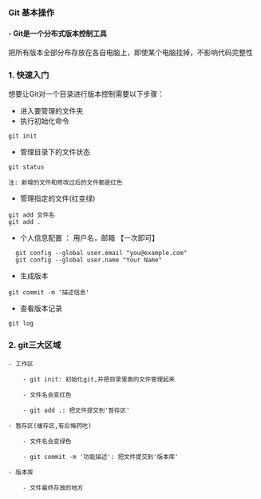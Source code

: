 ### Git 基本操作

#### -  Git是一个分布式版本控制工具

把所有版本全部分布存放在各自电脑上，即使某个电脑挂掉，不影响代码完整性

### 1. 快速入门

想要让Git对一个目录进行版本控制需要以下步骤：

- 进入要管理的文件夹
- 执行初始化命令

```
git init
```

- 管理目录下的文件状态

```
git status

注: 新增的文件和修改过后的文件都是红色
```

- 管理指定的文件(红变绿)

```
git add 文件名
git add .
```

- 个人信息配置 ： 用户名，邮箱 【一次即可】

```
  git config --global user.email "you@example.com"
  git config --global user.name "Your Name"
```

- 生成版本

```
git commit -m '描述信息'
```

- 查看版本记录

```
git log
```

### 2. git三大区域

```
- 工作区

    - git init: 初始化git,并把目录里面的文件管理起来

    - 文件名会变红色

    - git add .: 把文件提交到'暂存区'

- 暂存区(缓存区,有后悔药吃)

    - 文件名会变绿色

    - git commit -m '功能描述': 把文件提交到'版本库'

- 版本库

    - 文件最终存放的地方
```






















